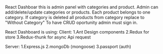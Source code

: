 React Dashboar this is admin panel with categories and product.
Admin can add/delete/update categories or products.
Each product belongs to one category. If category is deleted all products from category replace to "Without Category"
To have CRUD oportunity admin must sign in.

React Dashboard is using:
Client:
1.Ant Design components
2.Redux for store
3.Redux-thunk for async Api request

Server:
1.Express.js
2.mongoDb (mongoose)
3.passport (auth)



